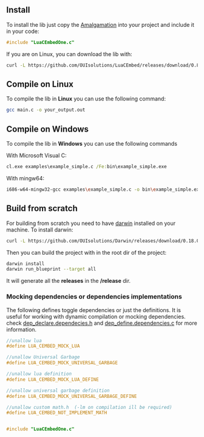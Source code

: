 ## Install

To install the lib just copy the [Amalgamation](https://github.com/OUIsolutions/LuaCEmbed/releases/download/0.8.3/LuaCEmbedOne.c) into your project and include it in your code:
```c
#include "LuaCEmbedOne.c"
```

If you are on Linux, you can download the lib with:
```bash
curl -L https://github.com/OUIsolutions/LuaCEmbed/releases/download/0.8.3/LuaCEmbedOne.c -o LuaCEmbedOne.c 
```

## Compile on Linux

To compile the lib in **Linux** you can use the following command:
```bash
gcc main.c -o your_output.out
```

## Compile on Windows

To compile the lib in **Windows** you can use the following commands

With Microsoft Visual C:
```cmd
cl.exe examples\example_simple.c /Fe:bin\example_simple.exe
```

With mingw64:
```bash
i686-w64-mingw32-gcc examples\example_simple.c -o bin\example_simple.exe -lws2_32
```

## Build from scratch

For building from scratch you need to have [darwin](https://github.com/OUIsolutions/Darwin/) installed on your machine. To install darwin:
```bash
curl -L https://github.com/OUIsolutions/Darwin/releases/download/0.18.0/darwin.out -o darwin.out && chmod +x darwin.out &&  sudo  mv darwin.out /usr/bin/darwin
```

Then you can build the project with in the root dir of the project:
```bash
darwin install 
darwin run_blueprint --target all
```

It will generate all the **releases** in the **/release** dir.

### Mocking dependencies or dependencies implementations

The following defines toggle dependencies or just the definitions.
It is useful for working with dynamic compilation or mocking dependencies.
check [dep_declare.dependecies.h](/src/src_dependencies/dep_declare.dependecies.h) and 
[dep_define.dependencies.c](/src/src_dependencies/dep_define.dependencies.c) for more information.
```c
//unallow lua 
#define LUA_CEMBED_MOCK_LUA

//unallow Universal Garbage
#define LUA_CEMBED_MOCK_UNIVERSAL_GARBAGE

//unallow lua definition
#define LUA_CEMBED_MOCK_LUA_DEFINE

//unallow universal garbage definition
#define LUA_CEMBED_MOCK_UNIVERSAL_GARBAGE_DEFINE

//unallow custom math.h  (-lm on compilation ill be required)
#define LUA_CEMBED_NOT_IMPLEMENT_MATH


#include "LuaCEmbedOne.c"

```
